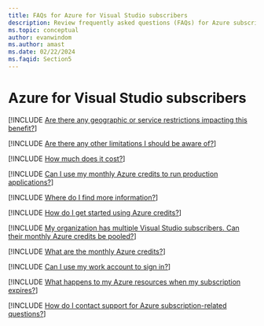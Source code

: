 ```yaml
---
title: FAQs for Azure for Visual Studio subscribers
description: Review frequently asked questions (FAQs) for Azure subscribers about Visual Studio subscriptions, billing, service restrictions, account sign-in, and Azure credits.
ms.topic: conceptual
author: evanwindom
ms.author: amast
ms.date: 02/22/2024
ms.faqid: Section5
---
```


# Azure for Visual Studio subscribers

[!INCLUDE [Are there any geographic or service restrictions impacting this benefit?](includes/benefit-restrictions.md)]

[!INCLUDE [Are there any other limitations I should be aware of?](includes/credit-limitations.md)]

[!INCLUDE [How much does it cost?](includes/credits-cost.md)]

[!INCLUDE [Can I use my monthly Azure credits to run production applications?](includes/credits-for-production.md)]

[!INCLUDE [Where do I find more information?](includes/find-more-info.md)]

[!INCLUDE [How do I get started using Azure credits?](includes/get-started-with-azure-credits.md)]

[!INCLUDE [My organization has multiple Visual Studio subscribers. Can their monthly Azure credits be pooled?](includes/pool-azure-credits.md)]

[!INCLUDE [What are the monthly Azure credits?](includes/what-are-credits.md)]

[!INCLUDE [Can I use my work account to sign in?](includes/work-account-sign-in.md)]

[!INCLUDE [What happens to my Azure resources when my subscription expires?](includes/expired-azure.md)]

[!INCLUDE [How do I contact support for Azure subscription-related questions?](includes/support-request.md)]